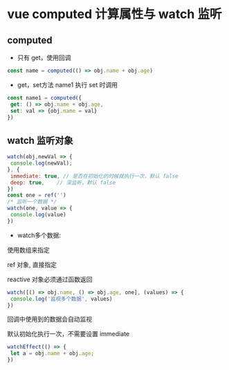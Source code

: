 # vue computed 计算属性与 watch 监听

## computed
- 只有 get，使用回调 

```js
const name = computed(() => obj.name + obj.age)
```

- get，set方法 name1 执行 set 时调用

```js
const name1 = computed({
 get: () => obj.name + obj.age,
 set: val => {obj.name = val}
})
```
## watch 监听对象
```js
watch(obj,newVal => {
 console.log(newVal);
}, {
 immediate: true, // 是否在初始化的时候就执行一次，默认 false
 deep: true,    // 深监听，默认 false
})
const one = ref('')
/* 监听一个数据 */
watch(one, value => {
 console.log(value)
})
```

- watch多个数据:

 使用数组来指定

 ref 对象, 直接指定

 reactive 对象必须通过函数返回

```js
watch([() => obj.name, () => obj.age, one], (values) => {
 console.log('监视多个数据', values)
})
```

 回调中使用到的数据会自动监视

 默认初始化执行一次，不需要设置 immediate

```js
watchEffect(() => {
 let a = obj.name + obj.age;
})
```